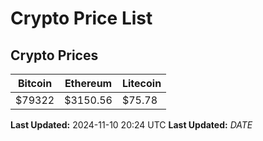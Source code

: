 # Crypto Price List

## Crypto Prices
| Bitcoin | Ethereum | Litecoin |
| ------- | -------- | -------- |
| $79322 | $3150.56 | $75.78 |
**Last Updated:** 2024-11-10 20:24 UTC
**Last Updated:** $DATE$
